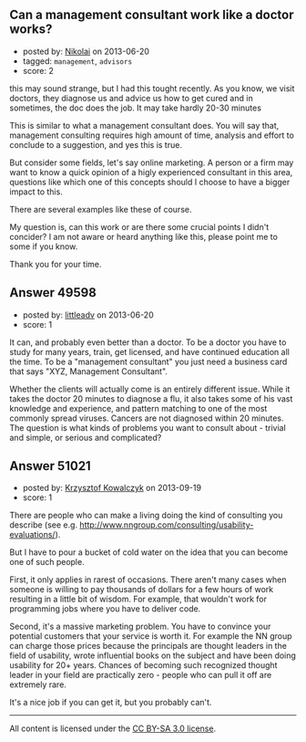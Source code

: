 ## Can a management consultant work like a doctor works?

- posted by: [Nikolai](https://stackexchange.com/users/-1/13205-nikolai) on 2013-06-20
- tagged: `management`, `advisors`
- score: 2

this may sound strange, but I had this tought recently. As you know, we visit doctors, they diagnose us and advice us how to get cured and in sometimes, the doc does the job. It may take hardly 20-30 minutes

This is similar to what a management consultant does. You will say that, management consulting requires high amount of time, analysis and effort to conclude to a suggestion, and yes this is true.

But consider some fields, let's say online marketing. A person or a firm may want to know a quick opinion of a higly experienced consultant in this area, questions like which one of this concepts should I choose to have a bigger impact to this.

There are several examples like these of course.

My question is, can this work or are there some crucial points I didn't concider? I am not aware or heard anything like this, please point me to some if you know.

Thank you for your time.


## Answer 49598

- posted by: [littleadv](https://stackexchange.com/users/-1/13808-littleadv) on 2013-06-20
- score: 1

It can, and probably even better than a doctor. To be a doctor you have to study for many years, train, get licensed, and have continued education all the time. To be a "management consultant" you just need a business card that says "XYZ, Management Consultant". 

Whether the clients will actually come is an entirely different issue. While it takes the doctor 20 minutes to diagnose a flu, it also takes some of his vast knowledge and experience, and pattern matching to one of the most commonly spread viruses. Cancers are not diagnosed within 20 minutes. The question is what kinds of problems you want to consult about - trivial and simple, or serious and complicated?


## Answer 51021

- posted by: [Krzysztof Kowalczyk](https://stackexchange.com/users/-1/3945-krzysztof-kowalczyk) on 2013-09-19
- score: 1

<p>There are people who can make a living doing the kind of consulting you describe (see e.g. <a href="http://www.nngroup.com/consulting/usability-evaluations/" rel="nofollow">http://www.nngroup.com/consulting/usability-evaluations/</a>).</p>

<p>But I have to pour a bucket of cold water on the idea that you can become one of such people.</p>

<p>First, it only applies in rarest of occasions. There aren't many cases when someone is willing to pay thousands of dollars for a few hours of work resulting in a little bit of wisdom. For example, that wouldn't work for programming jobs where you have to deliver code.</p>

<p>Second, it's a massive marketing problem. You have to convince your potential customers that your service is worth it. For example the NN group can charge those prices because the principals are thought leaders in the field of usability, wrote influential books on the subject and have been doing usability for 20+ years. Chances of becoming such recognized thought leader in your field are practically zero - people who can pull it off are extremely rare.</p>

<p>It's a nice job if you can get it, but you probably can't.</p>




---

All content is licensed under the [CC BY-SA 3.0 license](https://creativecommons.org/licenses/by-sa/3.0/).
